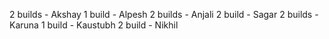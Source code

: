 2 builds - Akshay
1 build - Alpesh
2 builds - Anjali
2 build - Sagar
2 builds - Karuna
1 build - Kaustubh
2 build - Nikhil
